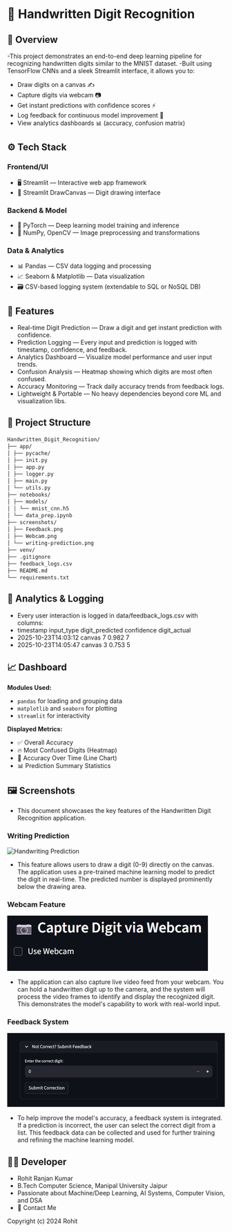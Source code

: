 # 🧠 Handwritten Digit Recognition

## 🧩 Overview
-This project demonstrates an end-to-end deep learning pipeline for recognizing handwritten digits similar to the MNIST dataset.
-Built using TensorFlow CNNs and a sleek Streamlit interface, it allows you to:
- Draw digits on a canvas ✍️  
- Capture digits via webcam 📷  
- Get instant predictions with confidence scores ⚡  
- Log feedback for continuous model improvement 🔄  
- View analytics dashboards 📊 (accuracy, confusion matrix)

## ⚙️ Tech Stack
### Frontend/UI
- 🖥️ Streamlit — Interactive web app framework
- 🎨 Streamlit DrawCanvas — Digit drawing interface
### Backend & Model
- 🧠 PyTorch — Deep learning model training and inference
- 🧮 NumPy, OpenCV — Image preprocessing and transformations
### Data & Analytics
- 📊 Pandas — CSV data logging and processing
- 📈 Seaborn & Matplotlib — Data visualization
- 🗃️ CSV-based logging system (extendable to SQL or NoSQL DB)

## 🌟 Features
- Real-time Digit Prediction — Draw a digit and get instant prediction with confidence.
- Prediction Logging — Every input and prediction is logged with timestamp, confidence, and feedback.
- Analytics Dashboard — Visualize model performance and user input trends.
- Confusion Analysis — Heatmap showing which digits are most often confused.
- Accuracy Monitoring — Track daily accuracy trends from feedback logs.
- Lightweight & Portable — No heavy dependencies beyond core ML and visualization libs.

## 📁 Project Structure
```
Handwritten_Digit_Recognition/
├── app/
│ ├── pycache/
│ ├── init.py
│ ├── app.py
│ ├── logger.py
│ ├── main.py
│ └── utils.py
├── notebooks/
│ ├── models/
│ │ └── mnist_cnn.h5
│ └── data_prep.ipynb
├── screenshots/
│ ├── Feedback.png
│ ├── Webcam.png
│ └── writing-prediction.png
├── venv/
├── .gitignore
├── feedback_logs.csv
├── README.md
└── requirements.txt
```

## 🧾 Analytics & Logging
- Every user interaction is logged in data/feedback_logs.csv with columns:
- timestamp	            input_type	  digit_predicted	 confidence 	digit_actual
- 2025-10-23T14:03:12	  canvas	         7	           0.982	       7
- 2025-10-23T14:05:47	  canvas	         3	           0.753	       5

## 📈 Dashboard

**Modules Used:**
- `pandas` for loading and grouping data
- `matplotlib` and `seaborn` for plotting
- `streamlit` for interactivity

**Displayed Metrics:**
- ✅ Overall Accuracy
- 🔥 Most Confused Digits (Heatmap)
- 📅 Accuracy Over Time (Line Chart)
- 📊 Prediction Summary Statistics

## 🖼️ Screenshots
- This document showcases the key features of the Handwritten Digit Recognition application.

### Writing Prediction
![Handwriting Prediction](screenshots/writing-prediction.png)
- This feature allows users to draw a digit (0-9) directly on the canvas. The application uses a pre-trained machine learning model to predict the digit in real-time. The predicted number is displayed prominently below the drawing area. 

### Webcam Feature  
![Webcam Digit Recognition](screenshots/Webcam.png)
- The application can also capture live video feed from your webcam. You can hold a handwritten digit up to the camera, and the system will process the video frames to identify and display the recognized digit. This demonstrates the model's capability to work with real-world input.

### Feedback System
![User Feedback](screenshots/Feedback.png)
- To help improve the model's accuracy, a feedback system is integrated. If a prediction is incorrect, the user can select the correct digit from a list. This feedback data can be collected and used for further training and refining the machine learning model.

## 🧑‍💻 Developer
- Rohit Ranjan Kumar
- B.Tech Computer Science, Manipal University Jaipur
- Passionate about Machine/Deep Learning, AI Systems, Computer Vision, and DSA
- 📧 Contact Me

Copyright (c) 2024 Rohit